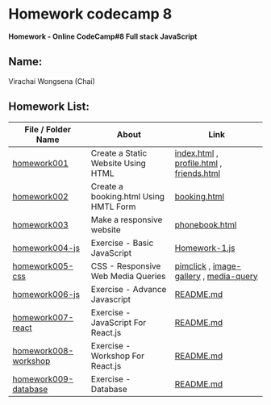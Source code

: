 # Homework codecamp 8
__Homework - Online CodeCamp#8 Full stack JavaScript__

## Name:
Virachai Wongsena (Chai)

## **Homework List:**
| File / Folder Name | About | Link |
|----------------|----------------|----------------|
| [homework001](https://github.com/virachai/Homework_codecamp_8/tree/main/homework001/) | Create a Static Website Using HTML | [index.html](https://virachai.github.io/index.html) , [profile.html](https://virachai.github.io/profile.html) , [friends.html](https://virachai.github.io/friends.html)
| [homework002](https://github.com/virachai/Homework_codecamp_8/tree/main/homework002/) | Create a booking.html Using HMTL Form | [booking.html](https://virachai.github.io/booking.html)
| [homework003](https://github.com/virachai/Homework_codecamp_8/tree/main/homework003/) | Make a responsive website | [phonebook.html](https://virachai.github.io/phonebook.html)
| [homework004-js](https://github.com/virachai/Homework_codecamp_8/tree/main/homework004-js/) | Exercise - Basic JavaScript | [Homework-1.js](https://github.com/virachai/Homework_codecamp_8/blob/main/homework004-js/Homework-1.js)
| [homework005-css](https://github.com/virachai/Homework_codecamp_8/tree/main/homework005-css/) | CSS - Responsive Web Media Queries | [pimclick](https://virachai.github.io/pimclick.html) , [image-gallery](https://virachai.github.io/css-image-gallery.html) , [media-query](https://virachai.github.io/css-media-query.html)
| [homework006-js](https://github.com/virachai/Homework_codecamp_8/tree/main/homework006-js/) | Exercise - Advance Javascript | [README.md](https://github.com/virachai/Homework_codecamp_8/blob/main/homework006-js/README.md)
| [homework007-react](https://github.com/virachai/Homework_codecamp_8/tree/main/homework007-react/) | Exercise - JavaScript For React.js | [README.md](https://github.com/virachai/Homework_codecamp_8/blob/main/homework007-react/README.md)
| [homework008-workshop](https://github.com/virachai/Homework_codecamp_8/tree/main/homework008--workshop-react/) | Exercise - Workshop For React.js | [README.md](https://github.com/virachai/Homework_codecamp_8/blob/main/homework008-workshop-react/README.md)
| [homework009-database](https://github.com/virachai/Homework_codecamp_8/tree/main/homework009-database/) | Exercise - Database | [README.md](https://github.com/virachai/Homework_codecamp_8/blob/main/homework009-database/README.md)